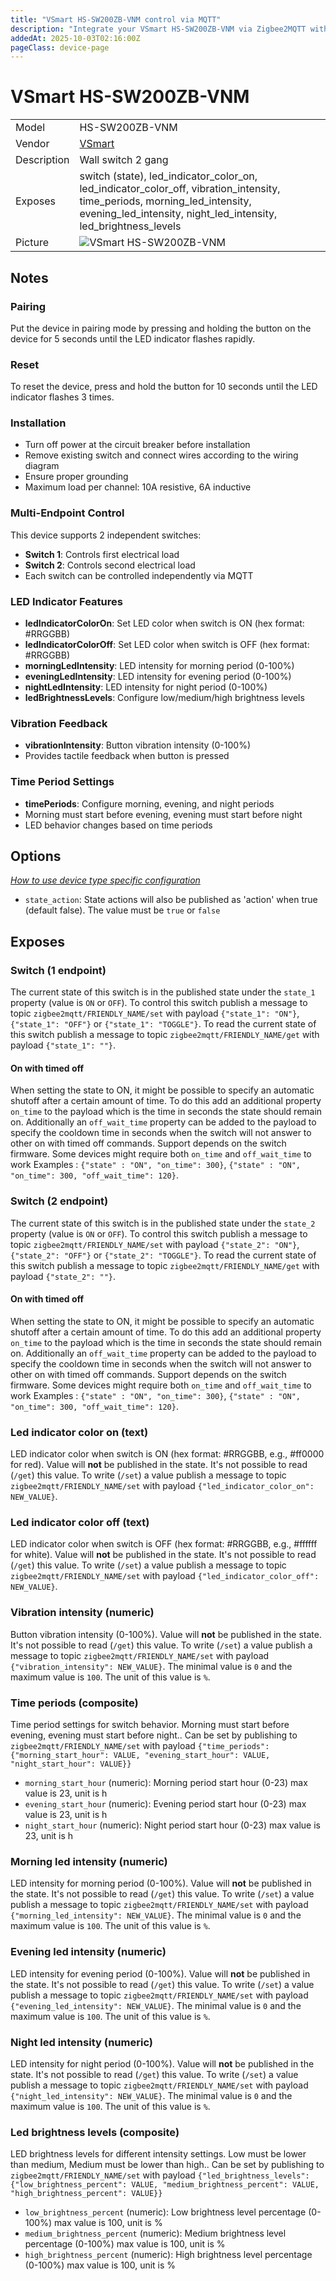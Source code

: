 ```yaml
---
title: "VSmart HS-SW200ZB-VNM control via MQTT"
description: "Integrate your VSmart HS-SW200ZB-VNM via Zigbee2MQTT with whatever smart home infrastructure you are using without the vendor's bridge or gateway."
addedAt: 2025-10-03T02:16:00Z
pageClass: device-page
---
```


<!-- !!!! -->
<!-- ATTENTION: This file is auto-generated through docgen! -->
<!-- You can only edit the "Notes"-Section between the two comment lines "Notes BEGIN" and "Notes END". -->
<!-- Do not use h1 or h2 heading within "## Notes"-Section. -->
<!-- !!!! -->

# VSmart HS-SW200ZB-VNM

|     |     |
|-----|-----|
| Model | HS-SW200ZB-VNM  |
| Vendor  | [VSmart](/supported-devices/#v=VSmart)  |
| Description | Wall switch 2 gang |
| Exposes | switch (state), led_indicator_color_on, led_indicator_color_off, vibration_intensity, time_periods, morning_led_intensity, evening_led_intensity, night_led_intensity, led_brightness_levels |
| Picture | ![VSmart HS-SW200ZB-VNM](https://www.zigbee2mqtt.io/images/devices/HS-SW200ZB-VNM.png) |


<!-- Notes BEGIN: You can edit here. Add "## Notes" headline if not already present. -->
## Notes

### Pairing
Put the device in pairing mode by pressing and holding the button on the device for 5 seconds until the LED indicator flashes rapidly.

### Reset
To reset the device, press and hold the button for 10 seconds until the LED indicator flashes 3 times.

### Installation
- Turn off power at the circuit breaker before installation
- Remove existing switch and connect wires according to the wiring diagram
- Ensure proper grounding
- Maximum load per channel: 10A resistive, 6A inductive

### Multi-Endpoint Control
This device supports 2 independent switches:
- **Switch 1**: Controls first electrical load
- **Switch 2**: Controls second electrical load
- Each switch can be controlled independently via MQTT

### LED Indicator Features
- **ledIndicatorColorOn**: Set LED color when switch is ON (hex format: #RRGGBB)
- **ledIndicatorColorOff**: Set LED color when switch is OFF (hex format: #RRGGBB)
- **morningLedIntensity**: LED intensity for morning period (0-100%)
- **eveningLedIntensity**: LED intensity for evening period (0-100%)
- **nightLedIntensity**: LED intensity for night period (0-100%)
- **ledBrightnessLevels**: Configure low/medium/high brightness levels

### Vibration Feedback
- **vibrationIntensity**: Button vibration intensity (0-100%)
- Provides tactile feedback when button is pressed

### Time Period Settings
- **timePeriods**: Configure morning, evening, and night periods
- Morning must start before evening, evening must start before night
- LED behavior changes based on time periods
<!-- Notes END: Do not edit below this line -->



## Options
*[How to use device type specific configuration](../guide/configuration/devices-groups.md#specific-device-options)*

* `state_action`: State actions will also be published as 'action' when true (default false). The value must be `true` or `false`


## Exposes

### Switch (1 endpoint)
The current state of this switch is in the published state under the `state_1` property (value is `ON` or `OFF`).
To control this switch publish a message to topic `zigbee2mqtt/FRIENDLY_NAME/set` with payload `{"state_1": "ON"}`, `{"state_1": "OFF"}` or `{"state_1": "TOGGLE"}`.
To read the current state of this switch publish a message to topic `zigbee2mqtt/FRIENDLY_NAME/get` with payload `{"state_1": ""}`.

#### On with timed off
When setting the state to ON, it might be possible to specify an automatic shutoff after a certain amount of time. To do this add an additional property `on_time` to the payload which is the time in seconds the state should remain on.
Additionally an `off_wait_time` property can be added to the payload to specify the cooldown time in seconds when the switch will not answer to other on with timed off commands.
Support depends on the switch firmware. Some devices might require both `on_time` and `off_wait_time` to work
Examples : `{"state" : "ON", "on_time": 300}`, `{"state" : "ON", "on_time": 300, "off_wait_time": 120}`.

### Switch (2 endpoint)
The current state of this switch is in the published state under the `state_2` property (value is `ON` or `OFF`).
To control this switch publish a message to topic `zigbee2mqtt/FRIENDLY_NAME/set` with payload `{"state_2": "ON"}`, `{"state_2": "OFF"}` or `{"state_2": "TOGGLE"}`.
To read the current state of this switch publish a message to topic `zigbee2mqtt/FRIENDLY_NAME/get` with payload `{"state_2": ""}`.

#### On with timed off
When setting the state to ON, it might be possible to specify an automatic shutoff after a certain amount of time. To do this add an additional property `on_time` to the payload which is the time in seconds the state should remain on.
Additionally an `off_wait_time` property can be added to the payload to specify the cooldown time in seconds when the switch will not answer to other on with timed off commands.
Support depends on the switch firmware. Some devices might require both `on_time` and `off_wait_time` to work
Examples : `{"state" : "ON", "on_time": 300}`, `{"state" : "ON", "on_time": 300, "off_wait_time": 120}`.

### Led indicator color on (text)
LED indicator color when switch is ON (hex format: #RRGGBB, e.g., #ff0000 for red).
Value will **not** be published in the state.
It's not possible to read (`/get`) this value.
To write (`/set`) a value publish a message to topic `zigbee2mqtt/FRIENDLY_NAME/set` with payload `{"led_indicator_color_on": NEW_VALUE}`.

### Led indicator color off (text)
LED indicator color when switch is OFF (hex format: #RRGGBB, e.g., #ffffff for white).
Value will **not** be published in the state.
It's not possible to read (`/get`) this value.
To write (`/set`) a value publish a message to topic `zigbee2mqtt/FRIENDLY_NAME/set` with payload `{"led_indicator_color_off": NEW_VALUE}`.

### Vibration intensity (numeric)
Button vibration intensity (0-100%).
Value will **not** be published in the state.
It's not possible to read (`/get`) this value.
To write (`/set`) a value publish a message to topic `zigbee2mqtt/FRIENDLY_NAME/set` with payload `{"vibration_intensity": NEW_VALUE}`.
The minimal value is `0` and the maximum value is `100`.
The unit of this value is `%`.

### Time periods (composite)
Time period settings for switch behavior. Morning must start before evening, evening must start before night..
Can be set by publishing to `zigbee2mqtt/FRIENDLY_NAME/set` with payload `{"time_periods": {"morning_start_hour": VALUE, "evening_start_hour": VALUE, "night_start_hour": VALUE}}`
- `morning_start_hour` (numeric): Morning period start hour (0-23) max value is 23, unit is h
- `evening_start_hour` (numeric): Evening period start hour (0-23) max value is 23, unit is h
- `night_start_hour` (numeric): Night period start hour (0-23) max value is 23, unit is h

### Morning led intensity (numeric)
LED intensity for morning period (0-100%).
Value will **not** be published in the state.
It's not possible to read (`/get`) this value.
To write (`/set`) a value publish a message to topic `zigbee2mqtt/FRIENDLY_NAME/set` with payload `{"morning_led_intensity": NEW_VALUE}`.
The minimal value is `0` and the maximum value is `100`.
The unit of this value is `%`.

### Evening led intensity (numeric)
LED intensity for evening period (0-100%).
Value will **not** be published in the state.
It's not possible to read (`/get`) this value.
To write (`/set`) a value publish a message to topic `zigbee2mqtt/FRIENDLY_NAME/set` with payload `{"evening_led_intensity": NEW_VALUE}`.
The minimal value is `0` and the maximum value is `100`.
The unit of this value is `%`.

### Night led intensity (numeric)
LED intensity for night period (0-100%).
Value will **not** be published in the state.
It's not possible to read (`/get`) this value.
To write (`/set`) a value publish a message to topic `zigbee2mqtt/FRIENDLY_NAME/set` with payload `{"night_led_intensity": NEW_VALUE}`.
The minimal value is `0` and the maximum value is `100`.
The unit of this value is `%`.

### Led brightness levels (composite)
LED brightness levels for different intensity settings. Low must be lower than medium, Medium must be lower than high..
Can be set by publishing to `zigbee2mqtt/FRIENDLY_NAME/set` with payload `{"led_brightness_levels": {"low_brightness_percent": VALUE, "medium_brightness_percent": VALUE, "high_brightness_percent": VALUE}}`
- `low_brightness_percent` (numeric): Low brightness level percentage (0-100%) max value is 100, unit is %
- `medium_brightness_percent` (numeric): Medium brightness level percentage (0-100%) max value is 100, unit is %
- `high_brightness_percent` (numeric): High brightness level percentage (0-100%) max value is 100, unit is %

